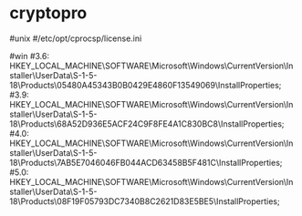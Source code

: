 # cryptopro

#unix
#/etc/opt/cprocsp/license.ini

#win
#3.6: HKEY_LOCAL_MACHINE\SOFTWARE\Microsoft\Windows\CurrentVersion\Installer\UserData\S-1-5-18\Products\05480A45343B0B0429E4860F13549069\InstallProperties;
#3.9: HKEY_LOCAL_MACHINE\SOFTWARE\Microsoft\Windows\CurrentVersion\Installer\UserData\S-1-5-18\Products\68A52D936E5ACF24C9F8FE4A1C830BC8\InstallProperties;
#4.0: HKEY_LOCAL_MACHINE\SOFTWARE\Microsoft\Windows\CurrentVersion\Installer\UserData\S-1-5-18\Products\7AB5E7046046FB044ACD63458B5F481C\InstallProperties;
#5.0: HKEY_LOCAL_MACHINE\SOFTWARE\Microsoft\Windows\CurrentVersion\Installer\UserData\S-1-5-18\Products\08F19F05793DC7340B8C2621D83E5BE5\InstallProperties;
